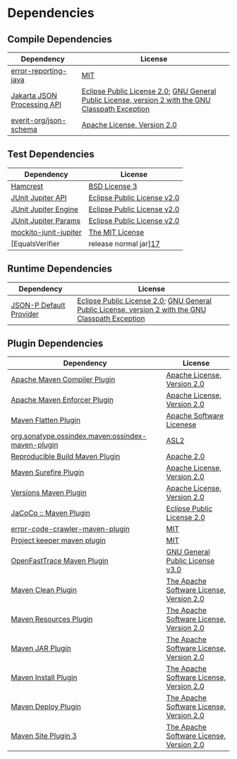 <!-- @formatter:off -->
# Dependencies

## Compile Dependencies

| Dependency                       | License                                                                                                      |
| -------------------------------- | ------------------------------------------------------------------------------------------------------------ |
| [error-reporting-java][0]        | [MIT][1]                                                                                                     |
| [Jakarta JSON Processing API][2] | [Eclipse Public License 2.0][3]; [GNU General Public License, version 2 with the GNU Classpath Exception][4] |
| [everit-org/json-schema][5]      | [Apache License, Version 2.0][6]                                                                             |

## Test Dependencies

| Dependency                                | License                           |
| ----------------------------------------- | --------------------------------- |
| [Hamcrest][7]                             | [BSD License 3][8]                |
| [JUnit Jupiter API][9]                    | [Eclipse Public License v2.0][10] |
| [JUnit Jupiter Engine][9]                 | [Eclipse Public License v2.0][10] |
| [JUnit Jupiter Params][9]                 | [Eclipse Public License v2.0][10] |
| [mockito-junit-jupiter][15]               | [The MIT License][16]             |
| [EqualsVerifier | release normal jar][17] | [Apache License, Version 2.0][18] |

## Runtime Dependencies

| Dependency                   | License                                                                                                      |
| ---------------------------- | ------------------------------------------------------------------------------------------------------------ |
| [JSON-P Default Provider][2] | [Eclipse Public License 2.0][3]; [GNU General Public License, version 2 with the GNU Classpath Exception][4] |

## Plugin Dependencies

| Dependency                                              | License                                       |
| ------------------------------------------------------- | --------------------------------------------- |
| [Apache Maven Compiler Plugin][22]                      | [Apache License, Version 2.0][18]             |
| [Apache Maven Enforcer Plugin][24]                      | [Apache License, Version 2.0][18]             |
| [Maven Flatten Plugin][26]                              | [Apache Software Licenese][6]                 |
| [org.sonatype.ossindex.maven:ossindex-maven-plugin][28] | [ASL2][6]                                     |
| [Reproducible Build Maven Plugin][30]                   | [Apache 2.0][6]                               |
| [Maven Surefire Plugin][32]                             | [Apache License, Version 2.0][18]             |
| [Versions Maven Plugin][34]                             | [Apache License, Version 2.0][18]             |
| [JaCoCo :: Maven Plugin][36]                            | [Eclipse Public License 2.0][37]              |
| [error-code-crawler-maven-plugin][38]                   | [MIT][1]                                      |
| [Project keeper maven plugin][40]                       | [MIT][1]                                      |
| [OpenFastTrace Maven Plugin][42]                        | [GNU General Public License v3.0][43]         |
| [Maven Clean Plugin][44]                                | [The Apache Software License, Version 2.0][6] |
| [Maven Resources Plugin][46]                            | [The Apache Software License, Version 2.0][6] |
| [Maven JAR Plugin][48]                                  | [The Apache Software License, Version 2.0][6] |
| [Maven Install Plugin][50]                              | [The Apache Software License, Version 2.0][6] |
| [Maven Deploy Plugin][52]                               | [The Apache Software License, Version 2.0][6] |
| [Maven Site Plugin 3][54]                               | [The Apache Software License, Version 2.0][6] |

[40]: https://github.com/exasol/project-keeper
[0]: https://github.com/exasol/error-reporting-java
[5]: https://github.com/everit-org/json-schema
[6]: http://www.apache.org/licenses/LICENSE-2.0.txt
[32]: https://maven.apache.org/surefire/maven-surefire-plugin/
[44]: http://maven.apache.org/plugins/maven-clean-plugin/
[1]: https://opensource.org/licenses/MIT
[15]: https://github.com/mockito/mockito
[34]: http://www.mojohaus.org/versions-maven-plugin/
[8]: http://opensource.org/licenses/BSD-3-Clause
[22]: https://maven.apache.org/plugins/maven-compiler-plugin/
[42]: https://github.com/itsallcode/openfasttrace-maven-plugin
[37]: https://www.eclipse.org/legal/epl-2.0/
[36]: https://www.jacoco.org/jacoco/trunk/doc/maven.html
[16]: https://github.com/mockito/mockito/blob/main/LICENSE
[30]: http://zlika.github.io/reproducible-build-maven-plugin
[43]: https://www.gnu.org/licenses/gpl-3.0.html
[48]: http://maven.apache.org/plugins/maven-jar-plugin/
[3]: https://projects.eclipse.org/license/epl-2.0
[18]: https://www.apache.org/licenses/LICENSE-2.0.txt
[17]: https://www.jqno.nl/equalsverifier
[24]: https://maven.apache.org/enforcer/maven-enforcer-plugin/
[10]: https://www.eclipse.org/legal/epl-v20.html
[50]: http://maven.apache.org/plugins/maven-install-plugin/
[9]: https://junit.org/junit5/
[28]: https://sonatype.github.io/ossindex-maven/maven-plugin/
[26]: https://www.mojohaus.org/flatten-maven-plugin/flatten-maven-plugin
[2]: https://github.com/eclipse-ee4j/jsonp
[4]: https://projects.eclipse.org/license/secondary-gpl-2.0-cp
[7]: http://hamcrest.org/JavaHamcrest/
[52]: http://maven.apache.org/plugins/maven-deploy-plugin/
[54]: http://maven.apache.org/plugins/maven-site-plugin/
[46]: http://maven.apache.org/plugins/maven-resources-plugin/
[38]: https://github.com/exasol/error-code-crawler-maven-plugin
